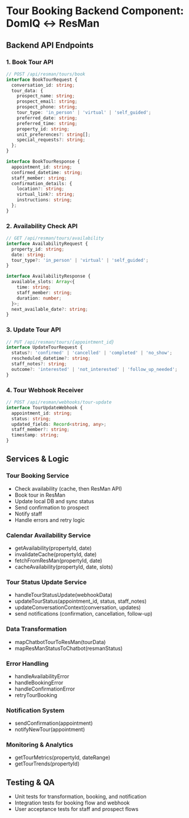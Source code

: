 # Tour Booking Backend Component: DomIQ ↔ ResMan

## Backend API Endpoints

### 1. Book Tour API
```typescript
// POST /api/resman/tours/book
interface BookTourRequest {
  conversation_id: string;
  tour_data: {
    prospect_name: string;
    prospect_email: string;
    prospect_phone: string;
    tour_type: 'in_person' | 'virtual' | 'self_guided';
    preferred_date: string;
    preferred_time: string;
    property_id: string;
    unit_preferences?: string[];
    special_requests?: string;
  };
}

interface BookTourResponse {
  appointment_id: string;
  confirmed_datetime: string;
  staff_member: string;
  confirmation_details: {
    location?: string;
    virtual_link?: string;
    instructions: string;
  };
}
```

### 2. Availability Check API
```typescript
// GET /api/resman/tours/availability
interface AvailabilityRequest {
  property_id: string;
  date: string;
  tour_type?: 'in_person' | 'virtual' | 'self_guided';
}

interface AvailabilityResponse {
  available_slots: Array<{
    time: string;
    staff_member: string;
    duration: number;
  }>;
  next_available_date?: string;
}
```

### 3. Update Tour API
```typescript
// PUT /api/resman/tours/{appointment_id}
interface UpdateTourRequest {
  status?: 'confirmed' | 'cancelled' | 'completed' | 'no_show';
  rescheduled_datetime?: string;
  staff_notes?: string;
  outcome?: 'interested' | 'not_interested' | 'follow_up_needed';
}
```

### 4. Tour Webhook Receiver
```typescript
// POST /api/resman/webhooks/tour-update
interface TourUpdateWebhook {
  appointment_id: string;
  status: string;
  updated_fields: Record<string, any>;
  staff_member?: string;
  timestamp: string;
}
```

## Services & Logic

### Tour Booking Service
- Check availability (cache, then ResMan API)
- Book tour in ResMan
- Update local DB and sync status
- Send confirmation to prospect
- Notify staff
- Handle errors and retry logic

### Calendar Availability Service
- getAvailability(propertyId, date)
- invalidateCache(propertyId, date)
- fetchFromResMan(propertyId, date)
- cacheAvailability(propertyId, date, slots)

### Tour Status Update Service
- handleTourStatusUpdate(webhookData)
- updateTourStatus(appointment_id, status, staff_notes)
- updateConversationContext(conversation, updates)
- send notifications (confirmation, cancellation, follow-up)

### Data Transformation
- mapChatbotTourToResMan(tourData)
- mapResManStatusToChatbot(resmanStatus)

### Error Handling
- handleAvailabilityError
- handleBookingError
- handleConfirmationError
- retryTourBooking

### Notification System
- sendConfirmation(appointment)
- notifyNewTour(appointment)

### Monitoring & Analytics
- getTourMetrics(propertyId, dateRange)
- getTourTrends(propertyId)

## Testing & QA
- Unit tests for transformation, booking, and notification
- Integration tests for booking flow and webhook
- User acceptance tests for staff and prospect flows 